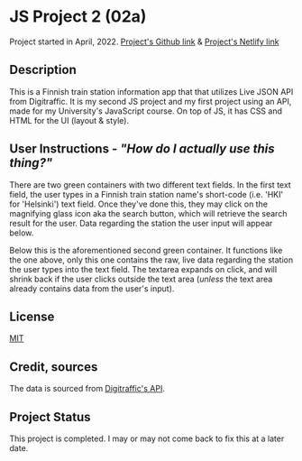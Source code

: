  # JS Project 2 (02a)
 Project started in April, 2022.
[Project's Github link](https://luminietos.github.io/2A/) & [Project's Netlify link](https://62716c958bbe99005ca753f8--capable-sprinkles-cabbc2.netlify.app/)

## Description
This is a Finnish train station information app that that utilizes Live JSON API from Digitraffic. 
It is my second JS project and my first project using an API, made for my University's JavaScript course. On top of JS, it has CSS and HTML for the UI (layout & style). 

## User Instructions - *"How do I actually use this thing?"*
There are two green containers with two different text fields.
In the first text field, the user types in a Finnish train station name's short-code (i.e. 'HKI' for 'Helsinki') text field. Once they've done this, they may click on the magnifying glass icon aka the search button, which will retrieve the search result for the user. 
Data regarding the station the user input will appear below.

Below this is the aforementioned second green container. It functions like the one above, only this one contains the raw, live data regarding the station the user types into the text field. 
   The textarea expands on click, and will shrink back if the user clicks outside the text area (*unless* the text area already contains data from the user's input).

## License
[MIT](https://choosealicense.com/licenses/mit/)

## Credit, sources
The data is sourced from [Digitraffic's API](https://www.digitraffic.fi/rautatieliikenne/#junien-tiedot-trains).

## Project Status
This project is completed. I may or may not come back to fix this at a later date. 
